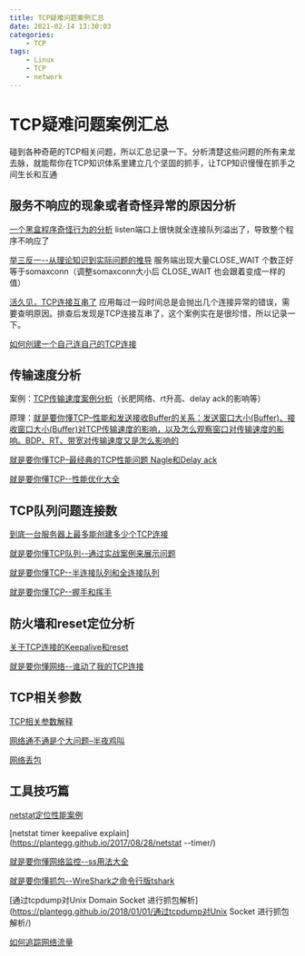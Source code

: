 ```yaml
---
title: TCP疑难问题案例汇总
date: 2021-02-14 13:30:03
categories:
    - TCP
tags:
    - Linux
    - TCP
    - network
---
```


# TCP疑难问题案例汇总

碰到各种奇葩的TCP相关问题，所以汇总记录一下。分析清楚这些问题的所有来龙去脉，就能帮你在TCP知识体系里建立几个坚固的抓手，让TCP知识慢慢在抓手之间生长和互通

## 服务不响应的现象或者奇怪异常的原因分析

 [一个黑盒程序奇怪行为的分析](https://plantegg.github.io/2021/02/10/%E4%B8%80%E4%B8%AA%E9%BB%91%E7%9B%92%E7%A8%8B%E5%BA%8F%E5%A5%87%E6%80%AA%E7%9A%84%E8%A1%8C%E4%B8%BA%E5%88%86%E6%9E%90/) listen端口上很快就全连接队列溢出了，导致整个程序不响应了

[举三反一--从理论知识到实际问题的推导](https://plantegg.github.io/2020/11/02/%E4%B8%BE%E4%B8%89%E5%8F%8D%E4%B8%80--%E4%BB%8E%E7%90%86%E8%AE%BA%E7%9F%A5%E8%AF%86%E5%88%B0%E5%AE%9E%E9%99%85%E9%97%AE%E9%A2%98%E7%9A%84%E6%8E%A8%E5%AF%BC/) 服务端出现大量CLOSE_WAIT 个数正好 等于somaxconn（调整somaxconn大小后 CLOSE_WAIT 也会跟着变成一样的值）

[活久见，TCP连接互串了](https://plantegg.github.io/2020/11/18/TCP%E8%BF%9E%E6%8E%A5%E4%B8%BA%E5%95%A5%E4%BA%92%E4%B8%B2%E4%BA%86/)  应用每过一段时间总是会抛出几个连接异常的错误，需要查明原因。排查后发现是TCP连接互串了，这个案例实在是很珍惜，所以记录一下。

 [如何创建一个自己连自己的TCP连接](https://plantegg.github.io/2020/07/01/如何创建一个自己连自己的TCP连接/)



## 传输速度分析

案例：[TCP传输速度案例分析](https://plantegg.github.io/2021/01/15/TCP%E4%BC%A0%E8%BE%93%E9%80%9F%E5%BA%A6%E6%A1%88%E4%BE%8B%E5%88%86%E6%9E%90/)（长肥网络、rt升高、delay ack的影响等）

原理：[就是要你懂TCP–性能和发送接收Buffer的关系：发送窗口大小(Buffer)、接收窗口大小(Buffer)对TCP传输速度的影响，以及怎么观察窗口对传输速度的影响。BDP、RT、带宽对传输速度又是怎么影响的](https://plantegg.github.io/2019/09/28/就是要你懂TCP--性能和发送接收Buffer的关系/)

[就是要你懂TCP–最经典的TCP性能问题 Nagle和Delay ack](https://plantegg.github.io/2018/06/14/就是要你懂TCP--最经典的TCP性能问题/)

[就是要你懂TCP--性能优化大全](https://plantegg.github.io/2019/06/21/就是要你懂TCP--性能优化大全/)



## TCP队列问题连接数

 [到底一台服务器上最多能创建多少个TCP连接](https://plantegg.github.io/2020/11/30/一台机器上最多能创建多少个TCP连接/)

 [就是要你懂TCP队列--通过实战案例来展示问题](https://plantegg.github.io/2019/08/31/就是要你懂TCP队列--通过实战案例来展示问题/)

 [就是要你懂TCP--半连接队列和全连接队列](https://plantegg.github.io/2017/06/07/就是要你懂TCP--半连接队列和全连接队列/)

 [就是要你懂TCP--握手和挥手](https://plantegg.github.io/2017/06/02/就是要你懂TCP--连接和握手/)



## 防火墙和reset定位分析

[关于TCP连接的Keepalive和reset](https://plantegg.github.io/2018/08/26/关于TCP连接的KeepAlive和reset/)

[就是要你懂网络--谁动了我的TCP连接](https://plantegg.github.io/2019/11/06/谁动了我的TCP连接/)



## TCP相关参数

 [TCP相关参数解释](https://plantegg.github.io/2020/01/26/TCP相关参数解释/)

[网络通不通是个大问题–半夜鸡叫](https://plantegg.github.io/2019/05/16/网络通不通是个大问题--半夜鸡叫/) 

[网络丢包](https://plantegg.github.io/2018/12/26/网络丢包/)



## 工具技巧篇

 [netstat定位性能案例](https://plantegg.github.io/2019/04/21/netstat定位性能案例/)

 [netstat timer keepalive explain](https://plantegg.github.io/2017/08/28/netstat --timer/)

[就是要你懂网络监控--ss用法大全](https://plantegg.github.io/2016/10/12/ss用法大全/)

[就是要你懂抓包--WireShark之命令行版tshark](https://plantegg.github.io/2019/06/21/就是要你懂抓包--WireShark之命令行版tshark/)

[通过tcpdump对Unix Domain Socket 进行抓包解析](https://plantegg.github.io/2018/01/01/通过tcpdump对Unix Socket 进行抓包解析/)

[如何追踪网络流量](https://plantegg.github.io/2017/12/07/如何追踪网络流量/)

